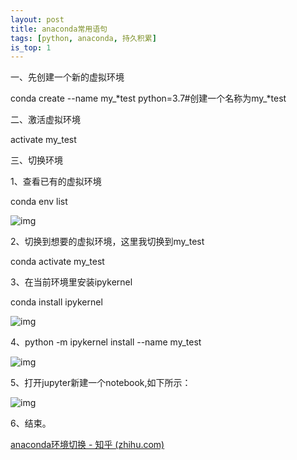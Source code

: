 ```yaml
---
layout: post
title: anaconda常用语句
tags: [python, anaconda, 持久积累]
is_top: 1
---
```


一、先创建一个新的虚拟环境

conda create --name my_*test python=3.7#创建一个名称为my_*test

二、激活虚拟环境

activate my_test

三、切换环境

1、查看已有的虚拟环境

conda env list

![img](https://pic2.zhimg.com/80/v2-2855cfd302e331d8c9a1ee1dfd84d925_720w.jpg)

2、切换到想要的虚拟环境，这里我切换到my_test

conda activate my_test

3、在当前环境里安装ipykernel

conda install ipykernel

![img](https://cdn.jsdelivr.net/gh/darkchoco10099/img/v2-3fe468e3a7647d138d6054a0c1c641bb_720w.jpg)

4、python -m ipykernel install --name my_test

![img](https://pic1.zhimg.com/80/v2-abb56915ea64e5583f1dea223876144c_720w.jpg)

5、打开jupyter新建一个notebook,如下所示：

![img](https://pic3.zhimg.com/80/v2-b6ccaa26c129ca4d0e284b645f74bbde_720w.jpg)

6、结束。



[anaconda环境切换 - 知乎 (zhihu.com)](https://zhuanlan.zhihu.com/p/141122337)